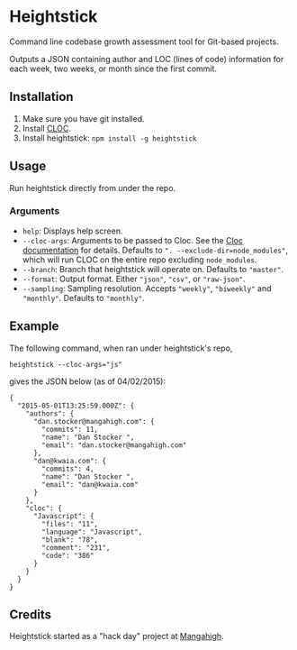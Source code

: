 Heightstick
===========

Command line codebase growth assessment tool for Git-based projects.

Outputs a JSON containing author and LOC (lines of code) information for each week, two weeks, or month since the first commit.

Installation
------------

1. Make sure you have git installed.
2. Install [CLOC](http://cloc.sourceforge.net/).
3. Install heightstick: `npm install -g heightstick`

Usage
-----

Run heightstick directly from under the repo.

### Arguments

- `help`: Displays help screen.
- `--cloc-args`: Arguments to be passed to Cloc. See the [Cloc documentation](http://cloc.sourceforge.net/) for details. Defaults to `". --exclude-dir=node_modules"`, which will run CLOC on the entire repo excluding `node_modules`.
- `--branch`: Branch that heightstick will operate on. Defaults to `"master"`.
- `--format`: Output format. Either `"json"`, `"csv"`, or `"raw-json"`.
- `--sampling`: Sampling resolution. Accepts `"weekly"`, `"biweekly"` and `"monthly"`. Defaults to `"monthly"`.

Example
-------

The following command, when ran under heightstick's repo,

    heightstick --cloc-args="js"

gives the JSON below (as of 04/02/2015):

    {
      "2015-05-01T13:25:59.000Z": {
        "authors": {
          "dan.stocker@mangahigh.com": {
            "commits": 11,
            "name": "Dan Stocker ",
            "email": "dan.stocker@mangahigh.com"
          },
          "dan@kwaia.com": {
            "commits": 4,
            "name": "Dan Stocker ",
            "email": "dan@kwaia.com"
          }
        },
        "cloc": {
          "Javascript": {
            "files": "11",
            "language": "Javascript",
            "blank": "78",
            "comment": "231",
            "code": "386"
          }
        }
      }
    }

Credits
-------

Heightstick started as a "hack day" project at [Mangahigh](https://mangahigh.com).
